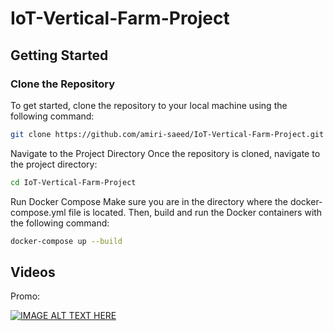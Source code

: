 # IoT-Vertical-Farm-Project

## Getting Started

### Clone the Repository

To get started, clone the repository to your local machine using the following command:

```bash
git clone https://github.com/amiri-saeed/IoT-Vertical-Farm-Project.git
```

Navigate to the Project Directory
Once the repository is cloned, navigate to the project directory:
```bash
cd IoT-Vertical-Farm-Project
```

Run Docker Compose
Make sure you are in the directory where the docker-compose.yml file is located. Then, build and run the Docker containers with the following command:
```bash
docker-compose up --build
```

## Videos

Promo:

[![IMAGE ALT TEXT HERE](https://img.youtube.com/vi/wZT18jJt0Zc/0.jpg)](https://www.youtube.com/watch?v=wZT18jJt0Zc)
